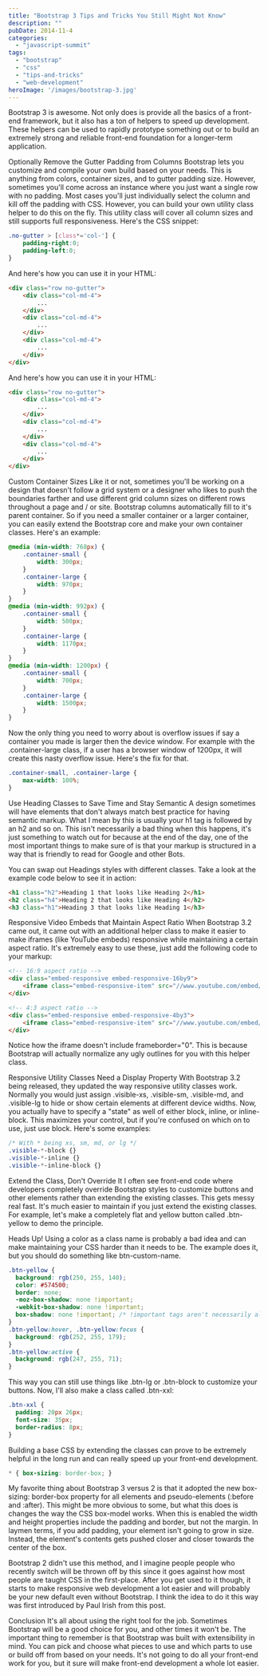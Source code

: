 ```yaml
---
title: "Bootstrap 3 Tips and Tricks You Still Might Not Know"
description: ""
pubDate: 2014-11-4
categories: 
  - "javascript-summit"
tags: 
  - "bootstrap"
  - "css"
  - "tips-and-tricks"
  - "web-development"
heroImage: '/images/bootstrap-3.jpg'
---
```


Bootstrap 3 is awesome. Not only does is provide all the basics of a front-end framework, but it also has a ton of helpers to speed up development. These helpers can be used to rapidly prototype something out or to build an extremely strong and reliable front-end foundation for a longer-term application. 

Optionally Remove the Gutter Padding from Columns
Bootstrap lets you customize and compile your own build based on your needs. This is anything from colors, container sizes, and to gutter padding size. However, sometimes you'll come across an instance where you just want a single row with no padding. Most cases you'll just individually select the column and kill off the padding with CSS. However, you can build your own utility class helper to do this on the fly. This utility class will cover all column sizes and still supports full responsiveness. Here's the CSS snippet:

```css
.no-gutter > [class*='col-'] {
    padding-right:0;
    padding-left:0;
}
```

And here's how you can use it in your HTML:

```html
<div class="row no-gutter">
    <div class="col-md-4">
        ...
    </div>
    <div class="col-md-4">
        ...
    </div>
    <div class="col-md-4">
        ...
    </div>
</div>
```

And here's how you can use it in your HTML:

```html
<div class="row no-gutter">
    <div class="col-md-4">
        ...
    </div>
    <div class="col-md-4">
        ...
    </div>
    <div class="col-md-4">
        ...
    </div>
</div>
```

Custom Container Sizes
Like it or not, sometimes you'll be working on a design that doesn't follow a grid system or a designer who likes to push the boundaries farther and use different grid column sizes on different rows throughout a page and / or site. Bootstrap columns automatically fill to it's parent container. So if you need a smaller container or a larger container, you can easily extend the Bootstrap core and make your own container classes. Here's an example:

```css  
@media (min-width: 768px) {
    .container-small {
        width: 300px;
    }
    .container-large {
        width: 970px;
    }
}
@media (min-width: 992px) {
    .container-small {
        width: 500px;
    }
    .container-large {
        width: 1170px;
    }
}
@media (min-width: 1200px) {
    .container-small {
        width: 700px;
    }
    .container-large {
        width: 1500px;
    }
}
```

Now the only thing you need to worry about is overflow issues if say a container you made is larger then the device window. For example with the .container-large class, if a user has a browser window of 1200px, it will create this nasty overflow issue. Here's the fix for that.

```css
.container-small, .container-large {
    max-width: 100%;
}
```

Use Heading Classes to Save Time and Stay Semantic
A design sometimes will have elements that don't always match best practice for having semantic markup. What I mean by this is usually your h1 tag is followed by an h2 and so on. This isn't necessarily a bad thing when this happens, it's just something to watch out for because at the end of the day, one of the most important things to make sure of is that your markup is structured in a way that is friendly to read for Google and other Bots.

You can swap out Headings styles with different classes. Take a look at the example code below to see it in action:

```html
<h1 class="h2">Heading 1 that looks like Heading 2</h1>
<h2 class="h4">Heading 2 that looks like Heading 4</h2>
<h3 class="h1">Heading 3 that looks like Heading 1</h3>
```


Responsive Video Embeds that Maintain Aspect Ratio
When Bootstrap 3.2 came out, it came out with an additional helper class to make it easier to make iframes (like YouTube embeds) responsive while maintaining a certain aspect ratio. It's extremely easy to use these, just add the following code to your markup:

```html
<!-- 16:9 aspect ratio -->
<div class="embed-responsive embed-responsive-16by9">
    <iframe class="embed-responsive-item" src="//www.youtube.com/embed/ePbKGoIGAXY"></iframe>
</div>

<!-- 4:3 aspect ratio -->
<div class="embed-responsive embed-responsive-4by3">
    <iframe class="embed-responsive-item" src="//www.youtube.com/embed/ePbKGoIGAXY"></iframe>
</div>
```

Notice how the iframe doesn't include frameborder="0". This is because Bootstrap will actually normalize any ugly outlines for you with this helper class.


Responsive Utility Classes Need a Display Property
With Bootstrap 3.2 being released, they updated the way responsive utility classes work. Normally you would just assign .visible-xs, .visible-sm, .visible-md, and .visible-lg to hide or show certain elements at different device widths. Now, you actually have to specify a "state" as well of either block, inline, or inline-block. This maximizes your control, but if you're confused on which on to use, just use block. Here's some examples:

```css
/* With * being xs, sm, md, or lg */
.visible-*-block {}
.visible-*-inline {}
.visible-*-inline-block {}
```

Extend the Class, Don't Override It
I often see front-end code where developers completely override Bootstrap styles to customize buttons and other elements rather than extending the existing classes. This gets messy real fast. It's much easier to maintain if you just extend the existing classes. For example, let's make a completely flat and yellow button called .btn-yellow to demo the principle.

Heads Up! Using a color as a class name is probably a bad idea and can make maintaining your CSS harder than it needs to be. The example does it, but you should do something like btn-custom-name.

```css
.btn-yellow {
  background: rgb(250, 255, 140);
  color: #574500;
  border: none;
  -moz-box-shadow: none !important;
  -webkit-box-shadow: none !important;
  box-shadow: none !important; /* !important tags aren't necessarily always bad */
}
.btn-yellow:hover, .btn-yellow:focus {
  background: rgb(252, 255, 179);
}
.btn-yellow:active {
  background: rgb(247, 255, 71);
}
```

This way you can still use things like .btn-lg or .btn-block to customize your buttons. Now, I'll also make a class called .btn-xxl:

```css
.btn-xxl {
  padding: 20px 26px;
  font-size: 35px;
  border-radius: 8px;
}
```

Building a base CSS by extending the classes can prove to be extremely helpful in the long run and can really speed up your front-end development.

```css
* { box-sizing: border-box; }
```

My favorite thing about Bootstrap 3 versus 2 is that it adopted the new box-sizing: border-box property for all elements and pseudo-elements (:before and :after). This might be more obvious to some, but what this does is changes the way the CSS box-model works. When this is enabled the width and height properties include the padding and border, but not the margin. In laymen terms, if you add padding, your element isn't going to grow in size. Instead, the element's contents gets pushed closer and closer towards the center of the box.

Bootstrap 2 didn't use this method, and I imagine people people who recently switch will be thrown off by this since it goes against how most people are taught CSS in the first-place. After you get used to it though, it starts to make responsive web development a lot easier and will probably be your new default even without Bootstrap. I think the idea to do it this way was first introduced by Paul Irish from this post.

Conclusion
It's all about using the right tool for the job. Sometimes Bootstrap will be a good choice for you, and other times it won't be. The important thing to remember is that Bootstrap was built with extensibility in mind. You can pick and choose what pieces to use and which parts to use or build off from based on your needs. It's not going to do all your front-end work for you, but it sure will make front-end development a whole lot easier.